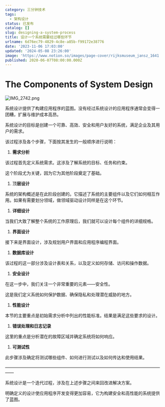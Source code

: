 ```yaml
---
category: 三分钟技术
tags:
  - 架构设计
status: 已发布
catalog: []
slug: designing-a-system-process
title: 设计一个系统需要经过哪些环节
urlname: 6d76ec79-4829-4c8e-a85b-f99172e38776
date: '2023-11-06 17:03:00'
updated: '2024-05-08 23:26:00'
image: 'https://www.notion.so/images/page-cover/rijksmuseum_jansz_1641.jpg'
published: 2020-06-07T08:00:00.000Z
---
```


# The Components of System Design


![IMG_2742.png](https://r2.ithuo.net/elog-image/b53a711c7868ebd75fad7500024b11a0.png)


系统设计提供了构建应用程序的蓝图。没有经过系统设计的应用程序通常会变得一团糟，扩展与维护成本高昂。


系统设计的目标是创建一个可靠、高效、安全和用户友好的系统，满足企业及其用户的需求。


该过程涉及各个步骤，下面按其发生的一般顺序进行说明：

1. **需求分析**

该过程首先定义系统需求。这涉及了解系统的目标、任务和约束。


这个阶段尤为关键，因为它为其他阶段奠定了基础。

1. 顶**层设计**

系统的架构概述是在此阶段创建的。它描述了系统的主要组件以及它们如何相互作用。如果有需要划分领域，做领域驱动设计同样是在这个环节。

1. **详细设计**

当我们大致了解整个系统的工作原理后，我们就可以设计每个组件的详细规格。

1. **界面设计**

接下来是界面设计，涉及规划用户界面和应用程序编程界面。

1. **数据库设计**

该过程的这一部分涉及设计表和关系，以及定义如何存储、访问和操作数据。

1. **安全设计**

在这一步中，我们关注一个非常重要的元素——安全性。


这是我们定义系统如何保护数据、确保隐私和处理潜在威胁的地方。

1. **性能设计**

本节的主要重点是初始需求分析中列出的性能标准。结果是满足这些要求的设计。

1. **错误处理和日志记录**

这里的重点是分析潜在的故障区域并确定系统将如何响应。

1. **可测试性**

此步骤涉及确定将测试哪些组件、如何进行测试以及如何传达和使用结果。


——————————————————————————————————————


系统设计是一个迭代过程，涉及在上述步骤之间来回改进解决方案。


明确定义的设计使应用程序开发变得更加容易，它为构建安全和高性能的系统提供了蓝图。

